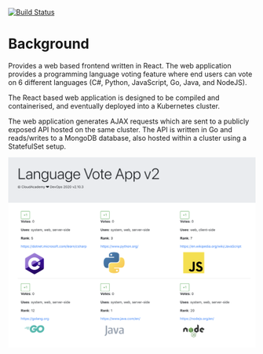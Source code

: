 [![Build Status](https://github.com/cloudacademy/voteapp-frontend-react-2020/actions/workflows/main.yml/badge.svg)](https://github.com/cloudacademy/voteapp-frontend-react-2020/actions/workflows/main.yml)

# Background
Provides a web based frontend written in React. The web application provides a programming language voting feature where end users can vote on 6 different languages (C#, Python, JavaScript, Go, Java, and NodeJS). 

The React based web application is designed to be compiled and containerised, and eventually deployed into a Kubernetes cluster. 

The web application generates AJAX requests which are sent to a publicly exposed API hosted on the same cluster. The API is written in Go and reads/writes to a MongoDB database, also hosted within a cluster using a StatefulSet setup.

![Language Vote Application](/doc/voteapp.png)
